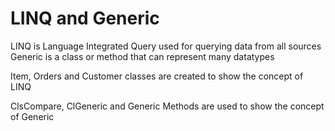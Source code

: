 # LINQ and Generic

LINQ is Language Integrated Query used for querying data from all sources
Generic is a class or method that can represent many datatypes

Item, Orders and Customer classes are created to show the concept of LINQ

ClsCompare, ClGeneric and Generic Methods are used to show the concept of Generic
